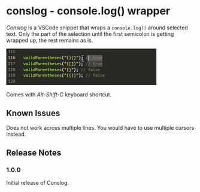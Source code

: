 # conslog - console.log() wrapper

_Conslog_ is a VSCode snippet that wraps a `console.log()` around selected text. Only the part of the selection until the first semicolon is getting wrapped up, the rest remains as is.

![GIF animation showing Conslog at work](./images/conslog1.gif)

Comes with _Alt-Shift-C_ keyboard shortcut.

## Known Issues

Does not work across multiple lines. You would have to use multiple cursors instead.

## Release Notes

### 1.0.0

Initial release of Conslog.